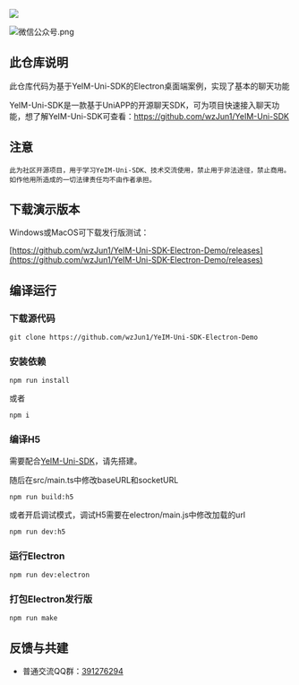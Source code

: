 
![](https://s2.loli.net/2023/03/08/Mp6stlRvqrm2WSO.png)

![微信公众号.png](https://s2.loli.net/2024/03/31/MHE1CD3WtP2nUOQ.jpg)

## 此仓库说明

此仓库代码为基于YeIM-Uni-SDK的Electron桌面端案例，实现了基本的聊天功能

YeIM-Uni-SDK是一款基于UniAPP的开源聊天SDK，可为项目快速接入聊天功能，想了解YeIM-Uni-SDK可查看：https://github.com/wzJun1/YeIM-Uni-SDK

## 注意

`此为社区开源项目，用于学习YeIM-Uni-SDK、技术交流使用，禁止用于非法途径，禁止商用。如作他用所造成的一切法律责任均不由作者承担。` 

 

## 下载演示版本

Windows或MacOS可下载发行版测试：

[https://github.com/wzJun1/YeIM-Uni-SDK-Electron-Demo/releases](https://github.com/wzJun1/YeIM-Uni-SDK-Electron-Demo/releases)


## 编译运行

### 下载源代码

```shell
git clone https://github.com/wzJun1/YeIM-Uni-SDK-Electron-Demo
```

### 安装依赖

```shell
npm run install
```

或者

```shell
npm i
```

### 编译H5

需要配合[YeIM-Uni-SDK](https://github.com/wzJun1/YeIM-Uni-SDK "YeIM-Uni-SDK")，请先搭建。

随后在src/main.ts中修改baseURL和socketURL

```shell
npm run build:h5
```

或者开启调试模式，调试H5需要在electron/main.js中修改加载的url

```shell
npm run dev:h5
```

### 运行Electron

```shell
npm run dev:electron
```

### 打包Electron发行版

```shell
npm run make
```
 

## 反馈与共建

- 普通交流QQ群：[391276294](https://qm.qq.com/cgi-bin/qm/qr?k=hEQnVRj3c1B0gDpD2QJrD7UIfWMzCUuM&jump_from=webapi&authKey=kbrD7NHXGIPaiVb2puw+vJeRCIQSXVhIci7eFvFLBH/UjGt+hrdOk4upK731S+1+)
